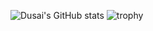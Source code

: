 ![Dusai's GitHub stats](https://github-readme-stats.vercel.app/api?username=Bingqiye&show_icons=true&theme=radical)
![trophy](https://github-profile-trophy.vercel.app/?username=Bingqiye&theme=onedark)
